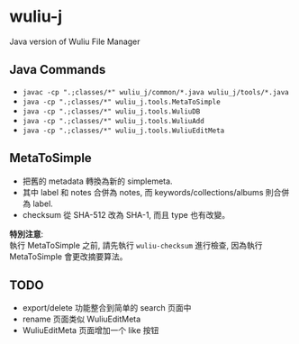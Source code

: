 # wuliu-j

Java version of Wuliu File Manager 

## Java Commands

- `javac -cp ".;classes/*" wuliu_j/common/*.java wuliu_j/tools/*.java`
- `java -cp ".;classes/*" wuliu_j.tools.MetaToSimple`
- `java -cp ".;classes/*" wuliu_j.tools.WuliuDB`
- `java -cp ".;classes/*" wuliu_j.tools.WuliuAdd`
- `java -cp ".;classes/*" wuliu_j.tools.WuliuEditMeta`

## MetaToSimple

- 把舊的 metadata 轉換為新的 simplemeta.
- 其中 label 和 notes 合併為 notes, 而 keywords/collections/albums 則合併為 label.
- checksum 從 SHA-512 改為 SHA-1, 而且 type 也有改變。

**特別注意**:  
執行 MetaToSimple 之前, 請先執行 `wuliu-checksum` 進行檢查,
因為執行 MetaToSimple 會更改摘要算法。

## TODO

- export/delete 功能整合到简单的 search 页面中
- rename 页面类似 WuliuEditMeta
- WuliuEditMeta 页面增加一个 like 按钮
